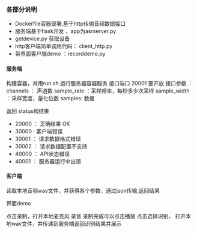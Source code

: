 
### 各部分说明
- Dockerfile容器部署,基于http传输音频数据接口
- 服务端基于flask开发  ，app为asrserver.py
- getdevice.py 获取设备
- http客户端简单调用代码：  client_http.py
- 带界面客户端demo  ：recorddemo.py

#### 服务端
构建容器，并用run.sh 运行服务器容器服务
接口端口 20001 要开放
接口参数 ：
    channels ： 声道数
    sample_rate ：采样频率，每秒多少次采样
    sample_width ：采样宽度，量化位数
    samples:  数据

返回 status和结果

- 20000 ： 正确结果  OK
- 30000 :  客户端错误
- 30001 ： 请求数据格式错误
- 30002 ： 请求数据配置不支持
- 40000 ： API状态错误
- 40001 ： 服务器运行中出错

#### 客户端

读取本地音频wav文件，并获得各个参数，通过json传输,返回结果


界面demo

点击录制，打开本地麦克风 录音
录制完成可以点击播放
点击选择识别，  打开本地wav文件，并传递到服务端返回识别结果并展示





